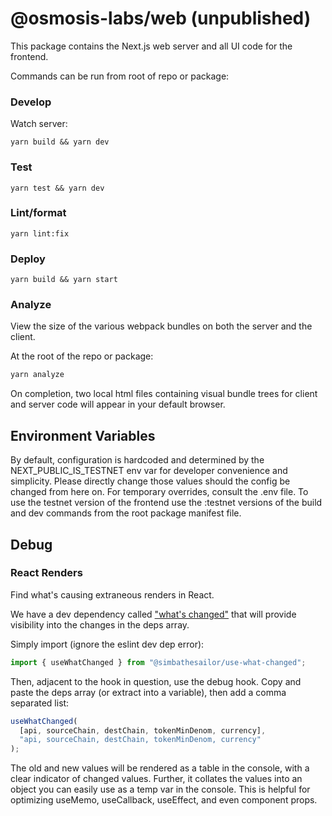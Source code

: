 # @osmosis-labs/web (unpublished)

This package contains the Next.js web server and all UI code for the frontend.

Commands can be run from root of repo or package:

### Develop

Watch server:

```
yarn build && yarn dev
```

### Test

```
yarn test && yarn dev
```

### Lint/format

```
yarn lint:fix
```

### Deploy

```
yarn build && yarn start
```

### Analyze

View the size of the various webpack bundles on both the server and the client.

At the root of the repo or package:

```bash
yarn analyze
```

On completion, two local html files containing visual bundle trees for client and server code will appear in your default browser.

## Environment Variables

By default, configuration is hardcoded and determined by the NEXT_PUBLIC_IS_TESTNET env var for developer convenience and simplicity. Please directly change those values should the config be changed from here on. For temporary overrides, consult the .env file. To use the testnet version of the frontend use the :testnet versions of the build and dev commands from the root package manifest file.

## Debug

### React Renders

Find what's causing extraneous renders in React.

We have a dev dependency called ["what's changed"](https://github.com/simbathesailor/use-what-changed) that will provide visibility into the changes in the deps array.

Simply import (ignore the eslint dev dep error):

```typescript
import { useWhatChanged } from "@simbathesailor/use-what-changed";
```

Then, adjacent to the hook in question, use the debug hook. Copy and paste the deps array (or extract into a variable), then add a comma separated list:

```typescript
useWhatChanged(
  [api, sourceChain, destChain, tokenMinDenom, currency],
  "api, sourceChain, destChain, tokenMinDenom, currency"
);
```

The old and new values will be rendered as a table in the console, with a clear indicator of changed values. Further, it collates the values into an object you can easily use as a temp var in the console. This is helpful for optimizing useMemo, useCallback, useEffect, and even component props.
